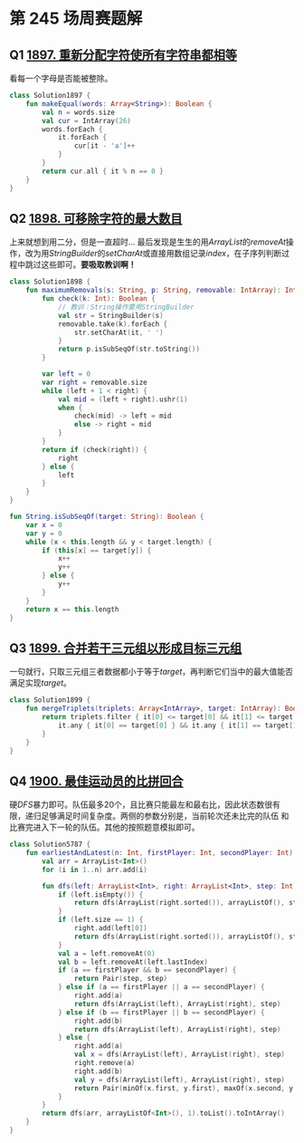 # 第 245 场周赛题解

## Q1 [1897. 重新分配字符使所有字符串都相等](https://leetcode-cn.com/problems/redistribute-characters-to-make-all-strings-equal/)

看每一个字母是否能被整除。

```kotlin
class Solution1897 {
    fun makeEqual(words: Array<String>): Boolean {
        val n = words.size
        val cur = IntArray(26)
        words.forEach {
            it.forEach {
                cur[it - 'a']++
            }
        }
        return cur.all { it % n == 0 }
    }
}
```

## Q2 [1898. 可移除字符的最大数目](https://leetcode-cn.com/problems/maximum-number-of-removable-characters/)

上来就想到用二分，但是一直超时... 最后发现是生生的用$ArrayList$的$removeAt$操作，改为用$StringBuilder$的$setCharAt$或直接用数组记录$index$，在子序列判断过程中跳过这些即可。**要吸取教训啊！**

```kotlin
class Solution1898 {
    fun maximumRemovals(s: String, p: String, removable: IntArray): Int {
        fun check(k: Int): Boolean {
            // 教训：String操作要用StringBuilder
            val str = StringBuilder(s)
            removable.take(k).forEach {
                str.setCharAt(it, ' ')
            }
            return p.isSubSeqOf(str.toString())
        }

        var left = 0
        var right = removable.size
        while (left + 1 < right) {
            val mid = (left + right).ushr(1)
            when {
                check(mid) -> left = mid
                else -> right = mid
            }
        }
        return if (check(right)) {
            right
        } else {
            left
        }
    }
}

fun String.isSubSeqOf(target: String): Boolean {
    var x = 0
    var y = 0
    while (x < this.length && y < target.length) {
        if (this[x] == target[y]) {
            x++
            y++
        } else {
            y++
        }
    }
    return x == this.length
}
```

## Q3 [1899. 合并若干三元组以形成目标三元组](https://leetcode-cn.com/problems/merge-triplets-to-form-target-triplet/)

一句就行，只取三元组三者数据都小于等于$target$，再判断它们当中的最大值能否满足实现$target$。

```kotlin
class Solution1899 {
    fun mergeTriplets(triplets: Array<IntArray>, target: IntArray): Boolean {
        return triplets.filter { it[0] <= target[0] && it[1] <= target[1] && it[2] <= target[2] }.let {
            it.any { it[0] == target[0] } && it.any { it[1] == target[1] } && it.any { it[2] == target[2] }
        }
    }
}
```

## Q4 [1900. 最佳运动员的比拼回合](https://leetcode-cn.com/problems/the-earliest-and-latest-rounds-where-players-compete/)

硬$DFS$暴力即可。队伍最多$20$个，且比赛只能最左和最右比，因此状态数很有限，递归足够满足时间复杂度。两侧的参数分别是，当前轮次还未比完的队伍 和 比赛完进入下一轮的队伍。其他的按照题意模拟即可。

```kotlin
class Solution5787 {
    fun earliestAndLatest(n: Int, firstPlayer: Int, secondPlayer: Int): IntArray {
        val arr = ArrayList<Int>()
        for (i in 1..n) arr.add(i)

        fun dfs(left: ArrayList<Int>, right: ArrayList<Int>, step: Int): Pair<Int, Int> {
            if (left.isEmpty()) {
                return dfs(ArrayList(right.sorted()), arrayListOf(), step + 1)
            }
            if (left.size == 1) {
                right.add(left[0])
                return dfs(ArrayList(right.sorted()), arrayListOf(), step + 1)
            }
            val a = left.removeAt(0)
            val b = left.removeAt(left.lastIndex)
            if (a == firstPlayer && b == secondPlayer) {
                return Pair(step, step)
            } else if (a == firstPlayer || a == secondPlayer) {
                right.add(a)
                return dfs(ArrayList(left), ArrayList(right), step)
            } else if (b == firstPlayer || b == secondPlayer) {
                right.add(b)
                return dfs(ArrayList(left), ArrayList(right), step)
            } else {
                right.add(a)
                val x = dfs(ArrayList(left), ArrayList(right), step)
                right.remove(a)
                right.add(b)
                val y = dfs(ArrayList(left), ArrayList(right), step)
                return Pair(minOf(x.first, y.first), maxOf(x.second, y.second))
            }
        }
        return dfs(arr, arrayListOf<Int>(), 1).toList().toIntArray()
    }
}
```



